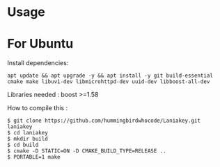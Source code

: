 
Usage
===

For Ubuntu
==========

Install dependencies:

```
apt update && apt upgrade -y && apt install -y git build-essential cmake make libuv1-dev libmicrohttpd-dev uuid-dev libboost-all-dev
```

Libraries needed : boost >=1.58

How to compile this :
```
$ git clone https://github.com/hummingbirdwhocode/Laniakey.git laniakey
$ cd laniakey
$ mkdir build
$ cd build
$ cmake -D STATIC=ON -D CMAKE_BUILD_TYPE=RELEASE ..
$ PORTABLE=1 make
```
